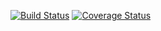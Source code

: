 [![Build Status](https://travis-ci.org/SvenWesterlaken/recipes-db.svg?branch=master)](https://travis-ci.org/SvenWesterlaken/recipes-db)
[![Coverage Status](https://coveralls.io/repos/github/SvenWesterlaken/recipes-db/badge.svg?branch=master)](https://coveralls.io/github/SvenWesterlaken/recipes-db?branch=master)
